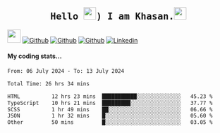 <h2 align='center'><samp><strong>Hello <img src="https://media.giphy.com/media/hvRJCLFzcasrR4ia7z/giphy.gif" width="28px" height="28px">) I am Khasan.<img height="28px" src="https://emojis.slackmojis.com/emojis/images/1531849430/4246/blob-sunglasses.gif?1531849430"></strong></samp></h2>

<img src="https://media.giphy.com/media/WUlplcMpOCEmTGBtBW/giphy.gif" width="30">  [![Github](https://img.shields.io/github/followers/khasanrashidov?label=Follow%20Me&style=social)](https://github.com/khasanrashidov)  [![Github](https://img.shields.io/github/stars/khasanrashidov?affiliations=OWNER&style=social)](https://github.com/khasanrashidov)  [![Github](https://img.shields.io/github/watchers/khasanrashidov/khasanrashidov?style=social)](https://github.com/khasanrashidov) [![Linkedin](https://img.shields.io/badge/LinkedIn-Khasan%20Rashidov-blue?logo=Linkedin&logoColor=blue&labelColor=black&style=flat-square)](https://www.linkedin.com/in/khasanr)  

#### My coding stats...
<!--START_SECTION:waka-->

```txt
From: 06 July 2024 - To: 13 July 2024

Total Time: 26 hrs 34 mins

HTML          12 hrs 23 mins  ███████████░░░░░░░░░░░░░░   45.23 %
TypeScript    10 hrs 21 mins  █████████░░░░░░░░░░░░░░░░   37.77 %
SCSS          1 hr 49 mins    ██░░░░░░░░░░░░░░░░░░░░░░░   06.66 %
JSON          1 hr 32 mins    █░░░░░░░░░░░░░░░░░░░░░░░░   05.60 %
Other         50 mins         █░░░░░░░░░░░░░░░░░░░░░░░░   03.05 %
```

<!--END_SECTION:waka-->

<!---
khasanrashidov/khasanrashidov is a ✨ special ✨ repository because its `README.md` (this file) appears on your GitHub profile.
You can click the Preview link to take a look at your changes.
--->
